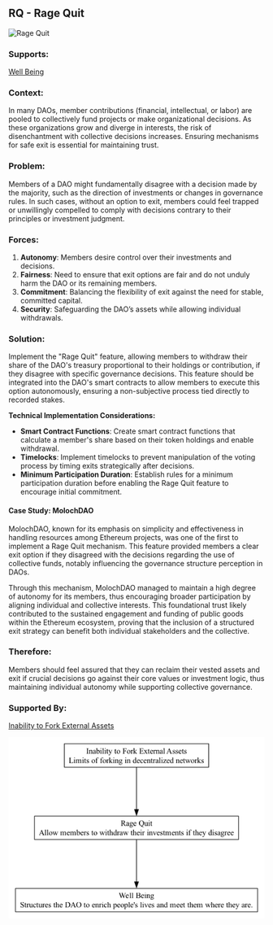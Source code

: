## RQ - Rage Quit

![Rage Quit](./output/illustration/rage_quit_illustration_v3.png)

### Supports:
[Well Being](./well_being.html)

### Context:
In many DAOs, member contributions (financial, intellectual, or labor) are pooled to collectively fund projects or make organizational decisions. As these organizations grow and diverge in interests, the risk of disenchantment with collective decisions increases. Ensuring mechanisms for safe exit is essential for maintaining trust.

### Problem:
Members of a DAO might fundamentally disagree with a decision made by the majority, such as the direction of investments or changes in governance rules. In such cases, without an option to exit, members could feel trapped or unwillingly compelled to comply with decisions contrary to their principles or investment judgment.

### Forces:
1. **Autonomy**: Members desire control over their investments and decisions.
2. **Fairness**: Need to ensure that exit options are fair and do not unduly harm the DAO or its remaining members.
3. **Commitment**: Balancing the flexibility of exit against the need for stable, committed capital.
4. **Security**: Safeguarding the DAO’s assets while allowing individual withdrawals.

### Solution:
Implement the "Rage Quit" feature, allowing members to withdraw their share of the DAO's treasury proportional to their holdings or contribution, if they disagree with specific governance decisions. This feature should be integrated into the DAO's smart contracts to allow members to execute this option autonomously, ensuring a non-subjective process tied directly to recorded stakes.

**Technical Implementation Considerations:**
- **Smart Contract Functions**: Create smart contract functions that calculate a member's share based on their token holdings and enable withdrawal.
- **Timelocks**: Implement timelocks to prevent manipulation of the voting process by timing exits strategically after decisions.
- **Minimum Participation Duration**: Establish rules for a minimum participation duration before enabling the Rage Quit feature to encourage initial commitment.


#### Case Study: MolochDAO

MolochDAO, known for its emphasis on simplicity and effectiveness in handling resources among Ethereum projects, was one of the first to implement a Rage Quit mechanism. This feature provided members a clear exit option if they disagreed with the decisions regarding the use of collective funds, notably influencing the governance structure perception in DAOs. 

Through this mechanism, MolochDAO managed to maintain a high degree of autonomy for its members, thus encouraging broader participation by aligning individual and collective interests. This foundational trust likely contributed to the sustained engagement and funding of public goods within the Ethereum ecosystem, proving that the inclusion of a structured exit strategy can benefit both individual stakeholders and the collective.

### Therefore:
Members should feel assured that they can reclaim their vested assets and exit if crucial decisions go against their core values or investment logic, thus maintaining individual autonomy while supporting collective governance.

### Supported By:
[Inability to Fork External Assets](./inability_to_fork_external_assets.html)  

![Rage Quit](./output/rage_quit_specific_graph_v3.png)